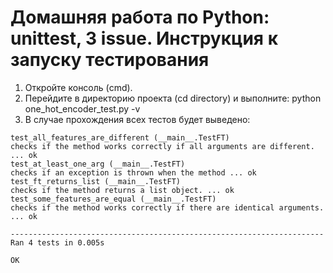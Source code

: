 Домашняя работа по Python: unittest, 3 issue. Инструкция к запуску тестирования
==============================
1. Откройте консоль (cmd).
2. Перейдите в директорию проекта (cd directory) и выполните: python one_hot_encoder_test.py -v
3. В случае прохождения всех тестов будет выведено: 
```
test_all_features_are_different (__main__.TestFT)
checks if the method works correctly if all arguments are different. ... ok
test_at_least_one_arg (__main__.TestFT)
checks if an exception is thrown when the method ... ok
test_ft_returns_list (__main__.TestFT)
checks if the method returns a list object. ... ok
test_some_features_are_equal (__main__.TestFT)
checks if the method works correctly if there are identical arguments. ... ok

----------------------------------------------------------------------
Ran 4 tests in 0.005s

OK
```
